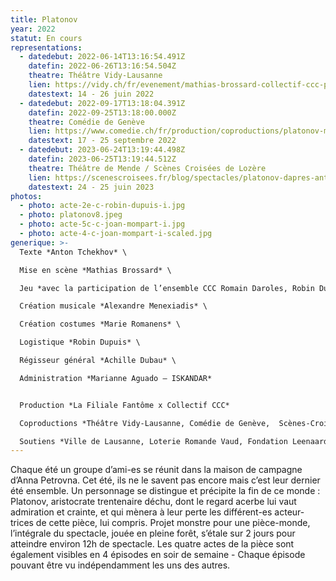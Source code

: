```yaml
---
title: Platonov
year: 2022
statut: En cours
representations:
  - datedebut: 2022-06-14T13:16:54.491Z
    datefin: 2022-06-26T13:16:54.504Z
    theatre: Théâtre Vidy-Lausanne
    lien: https://vidy.ch/fr/evenement/mathias-brossard-collectif-ccc-platonov/
    datestext: 14 - 26 juin 2022
  - datedebut: 2022-09-17T13:18:04.391Z
    datefin: 2022-09-25T13:18:00.000Z
    theatre: Comédie de Genève
    lien: https://www.comedie.ch/fr/production/coproductions/platonov-mathias-brossard
    datestext: 17 - 25 septembre 2022
  - datedebut: 2023-06-24T13:19:44.498Z
    datefin: 2023-06-25T13:19:44.512Z
    theatre: Théâtre de Mende / Scènes Croisées de Lozère
    lien: https://scenescroisees.fr/blog/spectacles/platonov-dapres-anton-tchekov/
    datestext: 24 - 25 juin 2023
photos:
  - photo: acte-2e-c-robin-dupuis-i.jpg
  - photo: platonov8.jpeg
  - photo: acte-5c-c-joan-mompart-i.jpg
  - photo: acte-4-c-joan-mompart-i-scaled.jpg
generique: >-
  Texte *Anton Tchekhov* \

  Mise en scène *Mathias Brossard* \

  Jeu *avec la participation de l’ensemble CCC Romain Daroles, Robin Dupuis, Judith Goudal, Cécile Goussard, Magali Heu, Arnaud Huguenin, Lara Khattabi, Jonas Lambelet, Chloë Lombard, Loïc Le Cam, Loïc Le Manac’h, Adrien Mani, Mélina Martin, Alexandre Menexiadis, Leon David Salazar, Margot Van Hove* \

  Création musicale *Alexandre Menexiadis* \

  Création costumes *Marie Romanens* \

  Logistique *Robin Dupuis* \

  Régisseur général *Achille Dubau* \

  Administration *Marianne Aguado – ISKANDAR*


  Production *La Filiale Fantôme x Collectif CCC*

  Coproductions *Théâtre Vidy-Lausanne, Comédie de Genève,  Scènes-Croisées de Lozère et Théâtre de Mende*

  Soutiens *Ville de Lausanne, Loterie Romande Vaud, Fondation Leenaards, Fondation Jan Michalski pour l’écriture et la littérature, Fondation du Casino Barrière de Montreux, Fondation Philanthropique Famille Sandoz, Société coopérative Migros Vaud, Fondation Pierre et Nouky Bataillard, Fondation suisse des artistes interprètes SIS, Fonds d’encouragement à l’emploi des intermittent.e.s genevois.es (FEEIG), Pro Helvetia - Fondation Suisse pour la Culture, La Corodis.*
---
```


Chaque été un groupe d’ami-es se réunit dans la maison de campagne d’Anna Petrovna. Cet été, ils ne le savent pas encore mais c’est leur dernier été ensemble. Un personnage se distingue et précipite la fin de ce monde : Platonov, aristocrate trentenaire déchu, dont le regard acerbe lui vaut admiration et crainte, et qui mènera à leur perte les différent-es acteur-trices de cette pièce, lui compris. Projet monstre pour une pièce-monde, l’intégrale du spectacle, jouée en pleine forêt, s’étale sur 2 jours pour atteindre environ 12h de spectacle. Les quatre actes de la pièce sont également visibles en 4 épisodes en soir de semaine - Chaque épisode pouvant être vu indépendamment les uns des autres.
